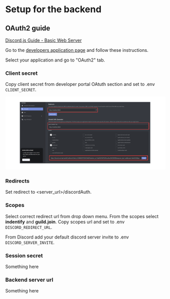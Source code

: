 # Setup for the backend

## OAuth2 guide

[Discord.js Guide - Basic Web Server](https://discordjs.guide/oauth2/#setting-up-a-basic-web-server)

Go to the [developers application page](https://discord.com/developers/applications) and follow these instructions.

Select your application and go to "OAuth2" tab.

### Client secret

Copy client secret from developer portal OAtuth section and set to .env `CLIENT_SECRET`.

![Application button](./images/backend.png)

### Redirects

Set redirect to <server_url>/discordAuth.

### Scopes

Select correct redirect url from drop down menu. From the scopes select **indentify** and **guild.join**.
Copy scopes url and set to .env `DISCORD_REDIRECT_URL`.

From Discord add your default discord server invite to .env `DISCORD_SERVER_INVITE`.

### Session secret

Something here

### Backend server url

Something here